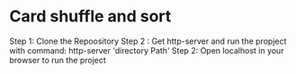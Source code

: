 # Card shuffle and sort

Step 1: Clone the Repoository
Step 2 : Get http-server and run the propject with command: http-server  'directory Path'
Step 2: Open localhost in your browser to run the project
